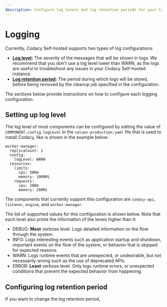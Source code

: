 ```yaml
---
description: Configure log levels and log retention periods for your Codacy Self-hosted instance.
---
```


# Logging

Currently, Codacy Self-hosted supports two types of log configurations:

-   **[Log level](#setting-up-log-levels):** The severity of the messages that will be shown in logs. We recommend that you don't use a log level lower than WARN, as the logs are useful to troubleshoot any issues in your Codacy Self-hosted instance.
-   **[Log retention period](#configuring-log-retention-period):** The period during which logs will be stored, before being removed by the cleanup job specified in the configuration.

The sections below provide instructions on how to configure each logging configuration.

## Setting up log level

The log level of most components can be configured by editing the value of `COMPONENT.config.logLevel` in the `values-production.yaml` file that is used to install Codacy, like is shown in the example below:
```
worker-manager:
  replicaCount: 2
  config:
    logLevel: WARN
  resources:
    limits:
      cpu: 500m
      memory: 1000Mi
    requests:
      cpu: 200m
      memory: 200Mi
```
The components that currently support this configuration are `codacy-api`, `listener`, `engine`, and `worker-manager`.

The list of supported values for this configuration is shown below. Note that each level also prints the information of the levels higher than it:

-   DEBUG: **Most** verbose level. Logs detailed information on the flow through the system.
-   INFO: Logs interesting events such as application startup and shutdown, important events on the flow of the system, or behavior that is skipped for expected reasons.
-  WARN: Logs runtime events that are unexpected, or undesirable, but not necessarily wrong such as the use of deprecated APIs.
-  ERROR: **Least** verbose level. Only logs runtime errors, or unexpected conditions that prevent the expected behavior from happening.

## Configuring log retention period

If you want to change the log retention period,
